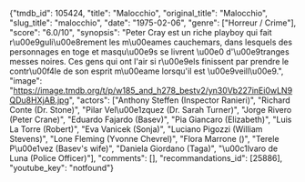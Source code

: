 {"tmdb_id": 105424, "title": "Malocchio", "original_title": "Malocchio", "slug_title": "malocchio", "date": "1975-02-06", "genre": ["Horreur / Crime"], "score": "6.0/10", "synopsis": "Peter Cray est un riche playboy qui fait r\u00e9guli\u00e8rement les m\u00eames cauchemars, dans lesquels des personnages en toge et masqu\u00e9s se livrent \u00e0 d'\u00e9tranges messes noires. Ces gens qui ont l'air si r\u00e9els finissent par prendre le contr\u00f4le de son esprit m\u00eame lorsqu'il est \u00e9veill\u00e9.", "image": "https://image.tmdb.org/t/p/w185_and_h278_bestv2/yn30Vb227inEi0wLN9QDu8HXjAB.jpg", "actors": ["Anthony Steffen (Inspector Ranieri)", "Richard Conte (Dr. Stone)", "Pilar Vel\u00e1zquez (Dr. Sarah Turner)", "Jorge Rivero (Peter Crane)", "Eduardo Fajardo (Basev)", "Pia Giancaro (Elizabeth)", "Luis La Torre (Robert)", "Eva Vanicek (Sonja)", "Luciano Pigozzi (William Stevens)", "Lone Fleming (Yvonne Chevrel)", "Flora Marrone ()", "Terele P\u00e1vez (Basev's wife)", "Daniela Giordano (Taga)", "\u00c1lvaro de Luna (Police Officer)"], "comments": [], "recommandations_id": [25886], "youtube_key": "notfound"}